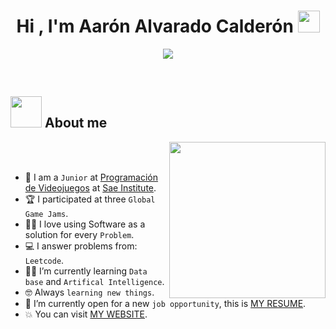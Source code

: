 <h1 align="center">Hi , I'm Aarón Alvarado Calderón <img src="https://media.giphy.com/media/hvRJCLFzcasrR4ia7z/giphy.gif" width="35"></h1>
<p align="center">
  <a href="https://github.com/DenverCoder1/readme-typing-svg"><img src="https://readme-typing-svg.herokuapp.com?font=Time+New+Roman&color=%23C8BE25&size=25&center=true&vCenter=true&width=600&height=100&lines=Software+Developer;Video+Game+Developer;Artificial+Intelligence+Developer;Data+Base+Student;Always+learning+new+things"></a>
</p>


<br>

	
## <picture><img src = "https://github.com/7oSkaaa/7oSkaaa/blob/main/Images/about_me.gif?raw=true" width = 50px></picture> About me

<picture> <img align="right" src="https://github.com/7oSkaaa/7oSkaaa/blob/main/Images/Right_Side.gif?raw=true" width = 250px></picture>

<br><br>

- :school: I am a `Junior` at [Programación de Videojuegos](https://mexico.sae.edu/licenciatura/programacion-de-videojuegos/) at [Sae Institute](https://mexico.sae.edu/).
- :trophy: I participated at three `Global Game Jams`.
- :technologist: I love using Software as a solution for every `Problem`.
- :computer: I answer problems from: `Leetcode`.
- :student: I’m currently learning `Data base` and `Artifical Intelligence`.
- :nerd_face: Always `learning new things`.
- :thinking: I’m currently open for a new `job opportunity`, this is [MY RESUME](https://drive.google.com/drive/folders/1nJuhJNdnXa6pdo9Z8K1Y_jI8kPBOsUz1?usp=sharing).
- :boom: You can visit [MY WEBSITE](https://aaronevacom.wordpress.com/).
<br>

  </p>
</div>
</details>

</br></br>
	
